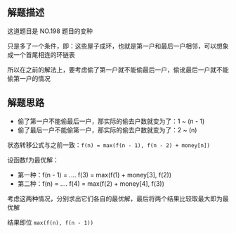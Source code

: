 ## 解题描述

这道题目是 NO.198 题目的变种

只是多了一个条件，即：这些屋子成环，也就是第一户和最后一户相邻，可以想象成一个首尾相连的环链表

所以在之前的解法上，要考虑偷了第一户就不能偷最后一户，偷讹最后一户就不能偷第一户的情况

## 解题思路

- 偷了第一户不能偷最后一户，那实际的偷去户数就变为了：1 ~ (n - 1)
- 偷了最后一户不能偷第一户，那实际的偷去户数就变为了：2 ~ (n)

状态转移公式与之前一致：`f(n) = max(f(n - 1), f(n - 2) + money[n])`

设函数f为最优解：

- 第一种：f(n - 1) = .... f(3) = max(f(1) + money[3], f(2))
- 第二种：f(n) = .... f(4) = max(f(2) + money[4], f(3))

考虑这两种情况，分别求出它们各自的最优解，最后将两个结果比较取最大即为最优解

结果即位 `max(f(n), f(n - 1))`






